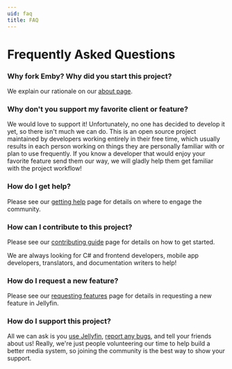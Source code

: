 ```yaml
---
uid: faq
title: FAQ
---
```


# Frequently Asked Questions

### Why fork Emby? Why did you start this project?

We explain our rationale on our [about page](xref:about).

### Why don't you support my favorite client or feature?

We would love to support it! Unfortunately, no one has decided to develop it yet, so there isn't much we can do. This is an open source project maintained by developers working entirely in their free time, which usually results in each person working on things they are personally familiar with or plan to use frequently. If you know a developer that would enjoy your favorite feature send them our way, we will gladly help them get familiar with the project workflow!

### How do I get help?

Please see our [getting help](xref:getting-help) page for details on where to engage the community.

### How can I contribute to this project?

Please see our [contributing guide](xref:contrib-index) page for details on how to get started.

We are always looking for C# and frontend developers, mobile app developers, translators, and documentation writers to help!

### How do I request a new feature?

Please see our [requesting features](xref:contrib-issues#requesting-features) page for details in requesting a new feature in Jellyfin.

### How do I support this project?

All we can ask is you [use Jellyfin](xref:admin-installing), [report any bugs](xref:contrib-issues#reporting-bugs), and tell your friends about us! Really, we're just people volunteering our time to help build a better media system, so joining the community is the best way to show your support.
